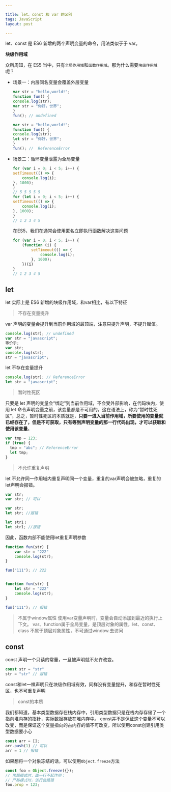 ```yaml
---

title: let、const 和 var 的区别
tags: JavaScript
layout: post

---
```


let、const 是 ES6 新增的两个声明变量的命令，用法类似于于 var。

**块级作用域**

众所周知，在 ES5 当中，只有`全局作用域`和`函数作用域`。那为什么需要`块级作用域`呢？

- 场景一：内层同名变量会覆盖外层变量

    ```javascript
    var str = "hello,world!";
    function fun() {
    console.log(str);
    var str = "你好，世界";
    }
    fun(); // undefined

    var str = "hello,world!";
    function fun() {
    console.log(str);
    let str = "你好，世界";
    }
    fun(); //  ReferenceError
    ```

- 场景二：循环变量泄露为全局变量

    ```javascript
    for (var i = 0; i < 5; i++) {
    setTimeout(() => {
        console.log(i);
    }, 1000);
    }
    // 5 5 5 5 5
    for (let i = 0; i < 5; i++) {
    setTimeout(() => {
        console.log(i);
    }, 1000);
    }
    // 1 2 3 4 5
    ```
    在ES5，我们在通常会使用匿名立即执行函数解决这类问题
    ```javascript
    for (var i = 0; i < 5; i++) {
        (function (i) {
            setTimeout(() => {
                console.log(i);
            }, 1000);
        })(i)
    }
    // 1 2 3 4 5
    ```

## let

let 实际上是 ES6 新增的块级作用域，和var相比，有以下特征

> 不存在变量提升

var 声明的变量会提升到当前作用域的最顶端，注意只提升声明，不提升赋值。

```javascript
console.log(str); // undefined
var str = "javascript";
等价于;
var str;
console.log(str);
str = "javascript";
```

let 不存在变量提升

```javascript
console.log(str); // ReferenceError
let str = "javascript";
```

> 暂时性死区

只要是 let 声明的变量会“绑定”到当前作用域，不会受外部影响，在代码块内，使用 let 命令声明变量之前，该变量都是不可用的。这在语法上，称为“暂时性死区”，总之，暂时性死区的本质就是，<strong>只要一进入当前作用域，所要使用的变量就已经存在了，但是不可获取，只有等到声明变量的那一行代码出现，才可以获取和使用该变量</strong>。

```javascript
var tmp = 123;
if (true) {
  tmp = "abc"; // ReferenceError
  let tmp;
}
```

> 不允许重复声明

let 不允许同一作用域内重复声明同一个变量，重复的var声明会被忽略，重复的let声明会报错。

```javascript
var str;
var str; // 可以

var str;
let str; //报错

let str1；
let str1; //报错
```
因此，函数内部不能使用let重复声明参数

```javascript
function fun(str) {
    var str = "222"
    console.log(str);
}

fun("111"); // 222


function fun(str) {
    let str = "222"
    console.log(str);
}

fun("111"); // 报错
```

> 不属于window属性
使用var变量声明时，变量会自动添加到最近的执行上下文。
var、function属于全局变量，是顶层对象的属性，let、const、class 不属于顶层对象属性，不可通过window.去访问

## const

const 声明一个只读的常量，一旦被声明就不允许改变。

```javascript
const str = "str"
str = "str" // 报错
```

const和let一样声明只在块级作用域有效，同样没有变量提升，和存在暂时性死区，也不可重复声明

> const的本质

我们都知道，基本类型数据存在栈内存中，引用类型数据只是在栈内存存储了一个指向堆内存的指针，实际数据存放在堆内存中。
const并不是保证这个变量不可以改变，而是保证这个变量指向的占内存的值不可改变，所以使用const创建引用类型数据要小心

```javascript
const arr = [];
arr.push(1) // 可以
arr = 1 // 报错
```

如果想将一个对象冻结的话，可以使用`Object.freeze`方法

```javascript
const foo = Object.freeze({});
// 常规模式时，面一行不起作用；
// 严格模式时，该行会报错
foo.prop = 123;
```
